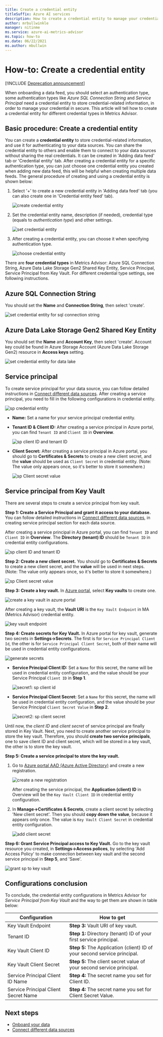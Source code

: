 ```yaml
---
title: Create a credential entity
titleSuffix: Azure AI services
description: How to create a credential entity to manage your credential in secure.
author: mrbullwinkle
manager: nitinme
ms.service: azure-ai-metrics-advisor
ms.topic: how-to
ms.date: 06/22/2021
ms.author: mbullwin
---
```


# How-to: Create a credential entity

[!INCLUDE [Deprecation announcement](../includes/deprecation.md)]

When onboarding a data feed, you should select an authentication type, some authentication types like *Azure SQL Connection String* and *Service Principal* need a credential entity to store credential-related information, in order to manage your credential in secure. This article will tell how to create a credential entity for different credential types in Metrics Advisor.
    

## Basic procedure: Create a credential entity

You can create a **credential entity** to store credential-related information, and use it for authenticating to your data sources. You can share the credential entity to others and enable them to connect to your data sources without sharing the real credentials. It can be created in 'Adding data feed' tab or 'Credential entity' tab. After creating a credential entity for a specific authentication type, you can just choose one credential entity you created when adding new data feed, this will be helpful when creating multiple data feeds. The general procedure of creating and using a credential entity is shown below:

1. Select '+' to create a new credential entity in 'Adding data feed' tab (you can also create one in 'Credential entity feed' tab).

   ![create credential entity](../media/create-credential-entity.png)
 
2. Set the credential entity name, description (if needed), credential type (equals to *authentication type*) and other settings.

   ![set credential entity](../media/set-credential-entity.png)
 
3. After creating a credential entity, you can choose it when specifying authentication type.

   ![choose credential entity](../media/choose-credential-entity.png)
 
There are **four credential types** in Metrics Advisor:  Azure SQL Connection String, Azure Data Lake Storage Gen2 Shared Key Entity, Service Principal, Service Principal from Key Vault. For different credential type settings, see following instructions.

## Azure SQL Connection String

You should set the **Name** and **Connection String**, then select 'create'.

![set credential entity for sql connection string](../media/credential-entity/credential-entity-sql-connection-string.png)

## Azure Data Lake Storage Gen2 Shared Key Entity

You should set the **Name** and **Account Key**, then select 'create'. Account key could be found in Azure Storage Account (Azure Data Lake Storage Gen2) resource in **Access keys** setting.

<!-- 增加basic说明，tips是错的；增加一下怎么管理；加一个step1的link
-->
![set credential entity for data lake](../media/credential-entity/credential-entity-data-lake.png)

## Service principal

To create service principal for your data source, you can follow detailed instructions in [Connect different data sources](../data-feeds-from-different-sources.md). After creating a service principal, you need to fill in the following configurations in credential entity.

![sp credential entity](../media/credential-entity/credential-entity-service-principal.png)

* **Name:** Set a name for your service principal credential entity.
* **Tenant ID & Client ID:** After creating a service principal in Azure portal, you can find `Tenant ID` and `Client ID` in **Overview**.

    ![sp client ID and tenant ID](../media/credential-entity/sp-client-tenant-id.png)

* **Client Secret:** After creating a service principal in Azure portal, you should go to **Certificates & Secrets** to create a new client secret, and the **value** should be used as `Client Secret` in credential entity. (Note: The value only appears once, so it's better to store it somewhere.)


    ![sp Client secret value](../media/credential-entity/sp-secret-value.png)

## <span id="sp-from-kv">Service principal from Key Vault</span>

There are several steps to create a service principal from key vault.

**Step 1: Create a Service Principal and grant it access to your database.** You can follow detailed instructions in [Connect different data sources](../data-feeds-from-different-sources.md), in creating service principal section for each data source. 

After creating a service principal in Azure portal, you can find `Tenant ID` and `Client ID` in **Overview**. The **Directory (tenant) ID** should be `Tenant ID` in credential entity configurations.

![sp client ID and tenant ID](../media/credential-entity/sp-client-tenant-id.png)

**Step 2: Create a new client secret.** You should go to **Certificates & Secrets** to create a new client secret, and the **value** will be used in next steps. (Note: The value only appears once, so it's better to store it somewhere.)

![sp Client secret value](../media/credential-entity/sp-secret-value.png)

**Step 3: Create a key vault.** In [Azure portal](https://portal.azure.com/#home), select **Key vaults** to create one.

![create a key vault in azure portal](../media/credential-entity/create-key-vault.png)

After creating a key vault, the **Vault URI** is the `Key Vault Endpoint` in MA (Metrics Advisor) credential entity.

![key vault endpoint](../media/credential-entity/key-vault-endpoint.png)

**Step 4: Create secrets for Key Vault.** In Azure portal for key vault, generate two secrets in **Settings->Secrets**.
The first is for `Service Principal Client Id`, the other is for `Service Principal Client Secret`, both of their name will be used in credential entity configurations.

![generate secrets](../media/credential-entity/generate-secrets.png)

* **Service Principal Client ID:** Set a `Name` for this secret, the name will be used in credential entity configuration, and the value should be your Service Principal `Client ID` in **Step 1**.

    ![secret1: sp client id](../media/credential-entity/secret-1-sp-client-id.png)

* **Service Principal Client Secret:** Set a `Name` for this secret, the name will be used in credential entity configuration, and the value should be your Service Principal `Client Secret Value` in **Step 2**.

    ![secret2: sp client secret](../media/credential-entity/secret-2-sp-secret-value.png)

Until now, the *client ID* and *client secret* of service principal are finally stored in Key Vault. Next, you need to create another service principal to store the key vault. Therefore, you should **create two service principals**, one to save client ID and client secret, which will be stored in a key vault, the other is to store the key vault.

**Step 5: Create a service principal to store the key vault.** 

1. Go to [Azure portal AAD (Azure Active Directory)](https://portal.azure.com/?trace=diagnostics&feature.customportal=false#blade/Microsoft_AAD_IAM/ActiveDirectoryMenuBlade/Overview) and create a new registration.

    ![create a new registration](../media/credential-entity/create-registration.png)

    After creating the service principal, the **Application (client) ID** in Overview will be the `Key Vault Client ID` in credential entity configuration.

2. In **Manage->Certificates & Secrets**, create a client secret by selecting 'New client secret'. Then you should **copy down the value**, because it appears only once. The value is `Key Vault Client Secret` in credential entity configuration.

    ![add client secret](../media/credential-entity/add-client-secret.png)

**Step 6: Grant Service Principal access to Key Vault.**  Go to the key vault resource you created, in **Settings->Access polices**, by selecting 'Add Access Policy' to make connection between key vault and the second service principal in **Step 5**, and 'Save'.

![grant sp to key vault](../media/credential-entity/grant-sp-to-kv.png)


## Configurations conclusion
To conclude, the credential entity configurations in Metrics Advisor for *Service Principal from Key Vault* and the way to get them are shown in table below:

| Configuration | How to get |
|-------------| ---------------------|
| Key Vault Endpoint | **Step 3:** Vault URI of key vault. |
| Tenant ID | **Step 1:** Directory (tenant) ID of your first service principal. |
| Key Vault Client ID | **Step 5:** The Application (client) ID of your second service principal. |
| Key Vault Client Secret | **Step 5:** The client secret value of your second service principal. |
| Service Principal Client ID Name | **Step 4:** The secret name you set for Client ID. |
| Service Principal Client Secret Name | **Step 4:** The secret name you set for Client Secret Value. |


## Next steps

- [Onboard your data](onboard-your-data.md)
- [Connect different data sources](../data-feeds-from-different-sources.md)
